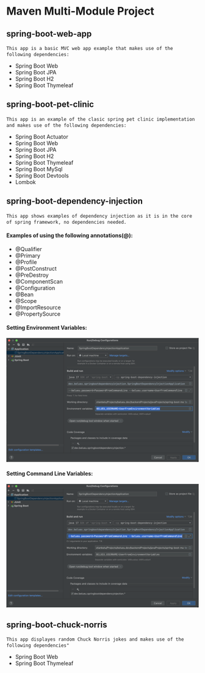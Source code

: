 # Maven Multi-Module Project

## spring-boot-web-app

    This app is a basic MVC web app example that makes use of the following dependencies:

- Spring Boot Web
- Spring Boot JPA
- Spring Boot H2
- Spring Boot Thymeleaf

## spring-boot-pet-clinic

    This app is an example of the clasic spring pet clinic implementation and makes use of the following dependencies:

- Spring Boot Actuator
- Spring Boot Web
- Spring Boot JPA
- Spring Boot H2
- Spring Boot Thymeleaf
- Spring Boot MySql
- Spring Boot Devtools
- Lombok

## spring-boot-dependency-injection

    This app shows examples of dependency injection as it is in the core of spring framework, no dependencies needed.

#### Examples of using the following annotations(@):

- @Qualifier
- @Primary
- @Profile
- @PostConstruct
- @PreDestroy
- @ComponentScan
- @Configuration
- @Bean
- @Scope
- @ImportResource
- @PropertySource

#### Setting Environment Variables:

![](spring-boot-dependency-injection/src/main/resources/assets/Screenshot%202022-02-21%20at%2003.05.33.png)

#### Setting Command Line Variables:

![](spring-boot-dependency-injection/src/main/resources/assets/Screenshot%202022-02-21%20at%2003.05.57.png)

## spring-boot-chuck-norris

    This app displayes random Chuck Norris jokes and makes use of the following dependencies"

- Spring Boot Web
- Spring Boot Thymeleaf